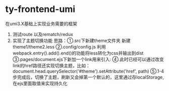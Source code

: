 # ty-frontend-umi
在umi3.X基础上实现业务需要的框架

1. 测试route 以及rematch/redux
2. 实现了主题切换功能
   思路：①.src下新建theme文件夹 新建theme1/theme2.less
        ②.config/config.js 利用webpack.entry().add().end()的功能将less转化为css并输出到dist
        ③.pages/document.ejs下新加一个link用来引入:<link rel="stylesheet" href="/theme1.css" id='theme'>
        ④.此时已经可以通过改变link的href路径还实现切换主题，比如：document.head.querySelector('#theme').setAttribute('href', path)
        ⑤.1-4步完成后，切换了主题，刷新又会掉第一个默认的，这里通过存localStorage,在ejs里面取值来实现持久化
        
        
        
    
